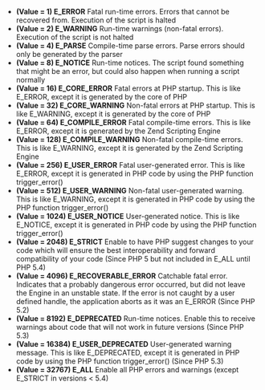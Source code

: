 - **(Value = 1)	E_ERROR**	Fatal run-time errors. Errors that cannot be recovered from. Execution of the script is halted
- **(Value = 2)	E_WARNING**	Run-time warnings (non-fatal errors). Execution of the script is not halted
- **(Value = 4)	E_PARSE**	Compile-time parse errors. Parse errors should only be generated by the parser
- **(Value = 8)	E_NOTICE**	Run-time notices. The script found something that might be an error, but could also happen when running a script normally
- **(Value = 16)	E_CORE_ERROR**	Fatal errors at PHP startup. This is like E_ERROR, except it is generated by the core of PHP
- **(Value = 32)	E_CORE_WARNING**	Non-fatal errors at PHP startup. This is like E_WARNING, except it is generated by the core of PHP
- **(Value = 64)	E_COMPILE_ERROR**	Fatal compile-time errors. This is like E_ERROR, except it is generated by the Zend Scripting Engine
- **(Value = 128)	E_COMPILE_WARNING**	Non-fatal compile-time errors. This is like E_WARNING, except it is generated by the Zend Scripting Engine
- **(Value = 256)	E_USER_ERROR**	Fatal user-generated error. This is like E_ERROR, except it is generated in PHP code by using the PHP function trigger_error()
- **(Value = 512)	E_USER_WARNING**	Non-fatal user-generated warning. This is like E_WARNING, except it is generated in PHP code by using the PHP function trigger_error()
- **(Value = 1024)	E_USER_NOTICE**	User-generated notice. This is like E_NOTICE, except it is generated in PHP code by using the PHP function trigger_error()
- **(Value = 2048)	E_STRICT**	Enable to have PHP suggest changes to your code which will ensure the best interoperability and forward compatibility of your code (Since PHP 5 but not included in E_ALL until PHP 5.4)
- **(Value = 4096)	E_RECOVERABLE_ERROR** Catchable fatal error. Indicates that a probably dangerous error occurred, but did not leave the Engine in an unstable state. If the error is not caught by a user defined handle, the application aborts as it was an E_ERROR (Since PHP 5.2)
- **(Value = 8192)	E_DEPRECATED**	Run-time notices. Enable this to receive warnings about code that will not work in future versions (Since PHP 5.3)
- **(Value = 16384)	E_USER_DEPRECATED**	User-generated warning message. This is like E_DEPRECATED, except it is generated in PHP code by using the PHP function trigger_error() (Since PHP 5.3)
- **(Value = 32767)	E_ALL**	Enable all PHP errors and warnings (except E_STRICT in versions < 5.4)